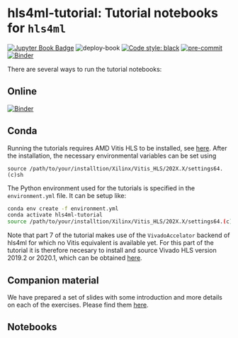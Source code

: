 # hls4ml-tutorial: Tutorial notebooks for `hls4ml`


[![Jupyter Book Badge](https://jupyterbook.org/badge.svg)](https://fastmachinelearning.org/hls4ml-tutorial)
![deploy-book](https://github.com/fastmachinelearning/hls4ml-tutorial/actions/workflows/deploy.yml/badge.svg)
[![Code style: black](https://img.shields.io/badge/code%20style-black-000000.svg)](https://github.com/psf/black)
[![pre-commit](https://img.shields.io/badge/pre--commit-enabled-brightgreen?logo=pre-commit&logoColor=white)](https://github.com/pre-commit/pre-commit)
[![Binder](https://mybinder.org/badge_logo.svg)](https://mybinder.org/v2/gh/fastmachinelearning/hls4ml-tutorial)


There are several ways to run the tutorial notebooks:
## Online
[![Binder](https://mybinder.org/badge_logo.svg)](https://mybinder.org/v2/gh/fastmachinelearning/hls4ml-tutorial/HEAD)

## Conda
Running the tutorials requires AMD Vitis HLS to be installed, see [here](https://www.xilinx.com/support/download/index.html/content/xilinx/en/downloadNav/vitis.html).
After the installation, the necessary environmental variables can be set using
```
source /path/to/your/installtion/Xilinx/Vitis_HLS/202X.X/settings64.(c)sh
```

The Python environment used for the tutorials is specified in the `environment.yml` file.
It can be setup like:
```bash
conda env create -f environment.yml
conda activate hls4ml-tutorial
source /path/to/your/installtion/Xilinx/Vitis_HLS/202X.X/settings64.(c)sh
```

Note that part 7 of the tutorial makes use of the `VivadoAccelator` backend of hls4ml for which no Vitis equivalent is available yet. For this part of the tutorial it is therefore necesary to install and source Vivado HLS version 2019.2 or 2020.1, which can be obtained [here](https://www.xilinx.com/support/download/index.html/content/xilinx/en/downloadNav/vivado-design-tools/archive.html).

## Companion material
We have prepared a set of slides with some introduction and more details on each of the exercises.
Please find them [here](https://docs.google.com/presentation/d/1c4LvEc6yMByx2HJs8zUP5oxLtY6ACSizQdKvw5cg5Ck/edit?usp=sharing).


## Notebooks
```{tableofcontents}
```
